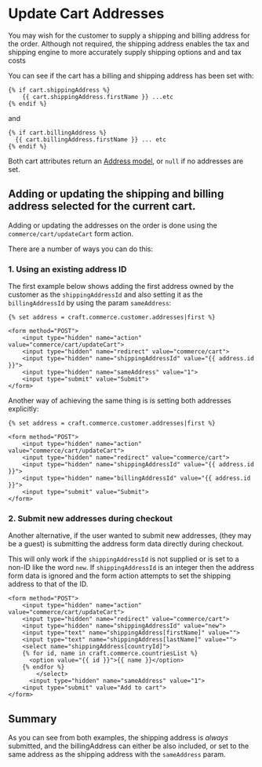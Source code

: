 # Update Cart Addresses

You may wish for the customer to supply a shipping and billing address for the order. Although not required, the shipping address enables the tax and shipping engine to more accurately supply shipping options and and tax costs

You can see if the cart has a billing and shipping address has been set with:

```
{% if cart.shippingAddress %}
    {{ cart.shippingAddress.firstName }} ...etc
{% endif %}
```
and
```
{% if cart.billingAddress %}
  {{ cart.billingAddress.firstName }} ... etc
{% endif %}
```

Both cart attributes return an [Address model](address-model.md), or `null` if no addresses are set.

## Adding or updating the shipping and billing address selected for the current cart.

Adding or updating the addresses on the order is done using the `commerce/cart/updateCart` form action.

There are a number of ways you can do this:

### 1. Using an existing address ID

The first example below shows adding the first address owned by the customer as the `shippingAddressId` and also setting it as the `billingAddressId` by using the param `sameAddress`:

```
{% set address = craft.commerce.customer.addresses|first %}

<form method="POST">
    <input type="hidden" name="action" value="commerce/cart/updateCart">
    <input type="hidden" name="redirect" value="commerce/cart">
    <input type="hidden" name="shippingAddressId" value="{{ address.id }}">
    <input type="hidden" name="sameAddress" value="1">
    <input type="submit" value="Submit">
</form>
```

Another way of achieving the same thing is is setting both addresses explicitly:

```
{% set address = craft.commerce.customer.addresses|first %}

<form method="POST">
    <input type="hidden" name="action" value="commerce/cart/updateCart">
    <input type="hidden" name="redirect" value="commerce/cart">
    <input type="hidden" name="shippingAddressId" value="{{ address.id }}">
    <input type="hidden" name="billingAddressId" value="{{ address.id }}">
    <input type="submit" value="Submit">
</form>
```

### 2. Submit new addresses during checkout

Another alternative, if the user wanted to submit new addresses, (they may be a guest) is submitting the address form data directly during checkout.

This will only work if the `shippingAddressId` is not supplied or is set to a non-ID like the word `new`.
If `shippingAddressId` is an integer then the address form data is ignored and the form action attempts to set the shipping address to that of the ID.

```
<form method="POST">
    <input type="hidden" name="action" value="commerce/cart/updateCart">
    <input type="hidden" name="redirect" value="commerce/cart">
    <input type="hidden" name="shippingAddressId" value="new">
    <input type="text" name="shippingAddress[firstName]" value="">
    <input type="text" name="shippingAddress[lastName]" value="">
    <select name="shippingAddress[countryId]">
    {% for id, name in craft.commerce.countriesList %}
      <option value="{{ id }}">{{ name }}</option>
    {% endfor %}
        </select>
      <input type="hidden" name="sameAddress" value="1">
    <input type="submit" value="Add to cart">
</form>
```

## Summary

As you can see from both examples, the shipping address is *always* submitted, and the billingAddress can either be also included, or set to the same address as the shipping address with the `sameAddress` param.

